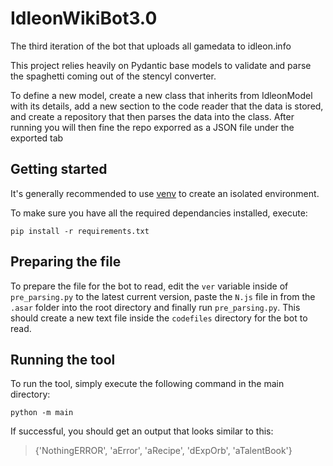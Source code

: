 # IdleonWikiBot3.0

The third iteration of the bot that uploads all gamedata to idleon.info

This project relies heavily on Pydantic base models to validate and parse the spaghetti coming out of the stencyl
converter.

To define a new model, create a new class that inherits from IdleonModel with its details, add a new section to the code
reader that the data is stored, and create a repository that then parses the data into the class. After running you will
then fine the repo exporred as a JSON file under the exported tab

## Getting started

It's generally recommended to use [venv](https://docs.python.org/3/library/venv.html) to create an isolated environment.

To make sure you have all the required dependancies installed, execute:

```
pip install -r requirements.txt
```

## Preparing the file

To prepare the file for the bot to read, edit the `ver` variable inside of `pre_parsing.py` to the latest current
version, paste the `N.js` file in from the `.asar` folder into the root directory and finally run `pre_parsing.py`.
This should create a new text file inside the `codefiles` directory for the bot to read.

## Running the tool

To run the tool, simply execute the following command in the main directory:

```
python -m main
```

If successful, you should get an output that looks similar to this:

> {'NothingERROR', 'aError', 'aRecipe', 'dExpOrb', 'aTalentBook'}